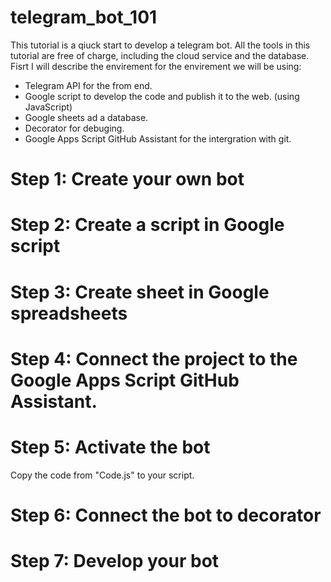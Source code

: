 # telegram_bot_101

This tutorial is a qiuck start to develop a telegram bot.
All the tools in this tutorial are free of charge, including the cloud service and the database.
Fisrt I will describe the envirement
for the envirement we will be using:
- Telegram API for the from end.
- Google script to develop the code and publish it to the web. (using JavaScript)
- Google sheets ad a database.
- Decorator for debuging.
- Google Apps Script GitHub Assistant for the intergration with git.

# Step 1: Create your own bot
# Step 2: Create a script in Google script
# Step 3: Create sheet in Google spreadsheets
# Step 4: Connect the project to the Google Apps Script GitHub Assistant.
# Step 5: Activate the bot
Copy the code from "Code.js" to your script.
# Step 6: Connect the bot to decorator
# Step 7: Develop your bot

